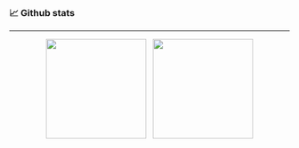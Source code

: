 <!-- ![header](https://capsule-render.vercel.app/api?type=waving&color=0:12c2e9,50:c471ed,100:f64f59?&height=200)

# Hi, there! <img src="https://raw.githubusercontent.com/MartinHeinz/MartinHeinz/master/wave.gif" width="30px">

---
안녕하세요 프론트엔드 개발자가 되기 위해 공부하고 있는 이혜영입니다.<br>

디자인을 전공하며 웹 기획, 디자인, 퍼블리싱을 경험하였으며,<br>
멋쟁이 사자처럼 프론트엔드 스쿨에서 React, Node.js 등을 학습하였습니다.<br>

최근에는 백엔드 개발자와 협업하여 울산대학교 학생들을 위한 SNS를 제작 중이며,<br>
더 효율적인 코드를 작성하기 위해 알고리즘 및 자료구조 공부도 병행하고 있습니다.

<br>

### ✍ Blog
---
I have a tech blog. I'm writing TIL(Today what I Learn) about front-end skills
<br>like HTML, CSS, Javascript, React, jQuery, and Node.js. 

You can find my articles on the website at https://velog.io/@minbok

<br>


### 🛠 Tech Stacks and Tools
---
<div align="center">
<img src="https://img.shields.io/badge/-HTML5-E34F26?style=flat&logo=HTML5&logoColor=white">

<img src="https://img.shields.io/badge/-CSS3-1572B6?style=flat&logo=CSS3&logoColor=white">

<img src="https://img.shields.io/badge/-JavaScript-F7DF1E?style=flat&logo=JavaScript&logoColor=white">
</div>

<div align="center">
<img src="https://img.shields.io/badge/-Node.js-339933?style=flat&logo=Node.js&logoColor=white">
   
<img src="https://img.shields.io/badge/-React-61dafb?style=flat&logo=React&logoColor=white">

<img src="https://img.shields.io/badge/-Webpack-8DD6F9?style=flat&logo=Webpack&logoColor=white">
   
<img src="https://img.shields.io/badge/-jQuery-0769AD?style=flat&logo=jQuery&logoColor=white">
</div>

<div align="center">
<img src="https://img.shields.io/badge/-Git-F05032?style=flat&logo=Git&logoColor=white">

<img src="https://img.shields.io/badge/-GitHub-181717?style=flat&logo=GitHub&logoColor=white">

<img src="https://img.shields.io/badge/-Visual Studio Code-007ACC?style=flat&logo=Visual Studio Code&logoColor=white">

<img src="https://img.shields.io/badge/-RStudio-75AADB?style=flat&logo=RStudio&logoColor=white">
</div>

<br>
<br>

### 🖌 Design Tools
---
<div align="center">
<img src="https://img.shields.io/badge/-Adobe XD-FF61F6?style=flat&logo=Adobe XD&logoColor=white">

<img src="https://img.shields.io/badge/-Figma-F24E1E?style=flat&logo=Figma&logoColor=white">

<img src="https://img.shields.io/badge/-Autodesk-0696D7?style=flat&logo=Autodesk&logoColor=white">
</div>

<div align="center">
<img src="https://img.shields.io/badge/-Adobe Photoshop-31A8FF?style=flat&logo=Adobe Photoshop&logoColor=white">

<img src="https://img.shields.io/badge/-Adobe Illustrator-FF9A00?style=flat&logo=Adobe Illustrator&logoColor=white">

<img src="https://img.shields.io/badge/-Adobe After Effects-9999FF?style=flat&logo=Adobe After Effects&logoColor=white">
</div>

<br>
<br> -->

### 📈 Github stats
---
<div align="center">
   <img src="https://github-readme-stats.vercel.app/api/top-langs/?username=minbok-1998&langs_count=8&theme=dracula" height="180px">
  &nbsp
   <img src="https://github-readme-stats.vercel.app/api?username=minbok-1998&show_icons=true&theme=dracula" height="180px">
</div>

